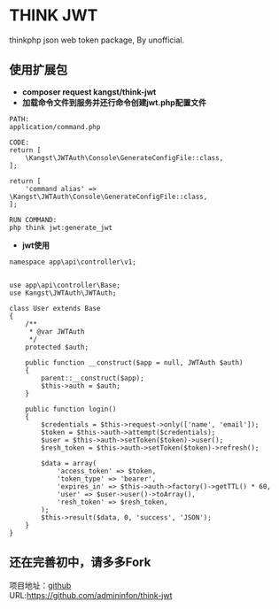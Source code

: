 # THINK JWT
thinkphp json web token package, By unofficial.

## 使用扩展包
- **composer request kangst/think-jwt**
- **加载命令文件到服务并还行命令创建jwt.php配置文件**
~~~
PATH:
application/command.php

CODE:
return [
    \Kangst\JWTAuth\Console\GenerateConfigFile::class,
];

return [
    'command alias' => \Kangst\JWTAuth\Console\GenerateConfigFile::class,
];

RUN COMMAND:
php think jwt:generate_jwt
~~~
- **jwt使用**
~~~
namespace app\api\controller\v1;


use app\api\controller\Base;
use Kangst\JWTAuth\JWTAuth;

class User extends Base
{
    /**
     * @var JWTAuth
     */
    protected $auth;

    public function __construct($app = null, JWTAuth $auth)
    {
        parent::__construct($app);
        $this->auth = $auth;
    }

    public function login()
    {
        $credentials = $this->request->only(['name', 'email']);
        $token = $this->auth->attempt($credentials);
        $user = $this->auth->setToken($token)->user();
        $resh_token = $this->auth->setToken($token)->refresh();

        $data = array(
            'access_token' => $token,
            'token_type' => 'bearer',
            'expires_in' => $this->auth->factory()->getTTL() * 60,
            'user' => $user->user()->toArray(),
            'resh_token' => $resh_token,
        );
        $this->result($data, 0, 'success', 'JSON');
    }
}
~~~

## 还在完善初中，请多多Fork
项目地址：[github](https://github.com/admininfon/think-jwt)<br> 
URL:https://github.com/admininfon/think-jwt